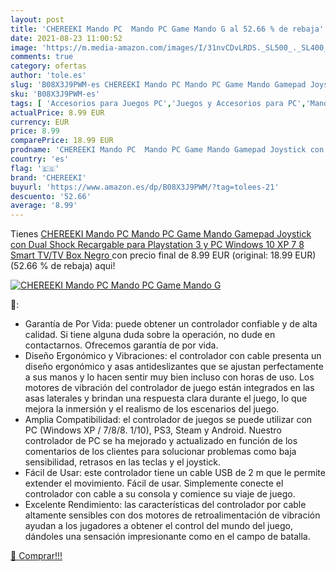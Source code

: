 ```yaml
---
layout: post
title: 'CHEREEKI Mando PC  Mando PC Game Mando G al 52.66 % de rebaja'
date: 2021-08-23 11:00:52
image: 'https://m.media-amazon.com/images/I/31nvCDvLRDS._SL500_._SL400_.jpg'
comments: true
category: ofertas
author: 'tole.es'
slug: 'B08X3J9PWM-es CHEREEKI Mando PC Mando PC Game Mando Gamepad Joystick con...'
sku: 'B08X3J9PWM-es'
tags: [ 'Accesorios para Juegos PC','Juegos y Accesorios para PC','Mandos de juego para PC','Mandos para PC','Videojuegos','chereeki','playstation', ]
actualPrice: 8.99 EUR
currency: EUR
price: 8.99
comparePrice: 18.99 EUR
prodname: 'CHEREEKI Mando PC  Mando PC Game Mando Gamepad Joystick con Dual Shock Recargable para Playstation 3 y PC Windows 10 XP 7 8 Smart TV/TV Box  Negro '
country: 'es'
flag: '🇪🇸'
brand: 'CHEREEKI'
buyurl: 'https://www.amazon.es/dp/B08X3J9PWM/?tag=tolees-21'
descuento: '52.66'
average: '8.99'
---
```


Tienes [CHEREEKI Mando PC  Mando PC Game Mando Gamepad Joystick con Dual Shock Recargable para Playstation 3 y PC Windows 10 XP 7 8 Smart TV/TV Box  Negro ](https://www.amazon.es/dp/B08X3J9PWM/?tag=tolees-21) con precio final de  8.99 EUR (original: 18.99 EUR) (52.66 %  de rebaja) aqui!

[![CHEREEKI Mando PC  Mando PC Game Mando G](https://m.media-amazon.com/images/I/31nvCDvLRDS._SL500_._SL400_.jpg)](https://www.amazon.es/dp/B08X3J9PWM/?tag=tolees-21)

🔎:

- Garantía de Por Vida: puede obtener un controlador confiable y de alta calidad. Si tiene alguna duda sobre la operación, no dude en contactarnos. Ofrecemos garantía de por vida.
- Diseño Ergonómico y Vibraciones: el controlador con cable presenta un diseño ergonómico y asas antideslizantes que se ajustan perfectamente a sus manos y lo hacen sentir muy bien incluso con horas de uso. Los motores de vibración del controlador de juego están integrados en las asas laterales y brindan una respuesta clara durante el juego, lo que mejora la inmersión y el realismo de los escenarios del juego.
- Amplia Compatibilidad: el controlador de juegos se puede utilizar con PC (Windows XP / 7/8/8. 1/10), PS3, Steam y Android. Nuestro controlador de PC se ha mejorado y actualizado en función de los comentarios de los clientes para solucionar problemas como baja sensibilidad, retrasos en las teclas y el joystick.
- Fácil de Usar: este controlador tiene un cable USB de 2 m que le permite extender el movimiento. Fácil de usar. Simplemente conecte el controlador con cable a su consola y comience su viaje de juego.
- Excelente Rendimiento: las características del controlador por cable altamente sensibles con dos motores de retroalimentación de vibración ayudan a los jugadores a obtener el control del mundo del juego, dándoles una sensación impresionante como en el campo de batalla.

[🛒 Comprar!!!](https://www.amazon.es/dp/B08X3J9PWM/?tag=tolees-21)
